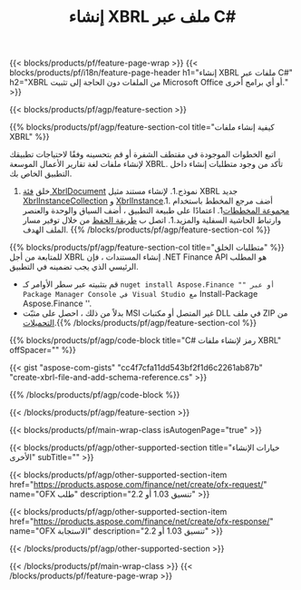 ﻿---
title: إنشاء XBRL ملف عبر C#
description: نموذج التعليمات البرمجية لإنشاء ملف XBRL. استخدم API مثال الكود لإنشاء ملفات الدُفعات XBRL داخل التطبيقات المستندة إلى .NET. 
url: /ar/net/create/xbrl/
family: finance
platformtag: net
feature: create
informat: XBRL
outformat: 
otherformats: 
---
{{< blocks/products/pf/feature-page-wrap >}}
{{< blocks/products/pf/i18n/feature-page-header h1="إنشاء XBRL ملفات عبر C#" h2="XBRL من الملفات دون الحاجة إلى تثبيت Microsoft Office أو أي برامج أخرى." >}}

{{< blocks/products/pf/agp/feature-section >}}

{{% blocks/products/pf/agp/feature-section-col title="كيفية إنشاء ملفات XBRL" %}}

اتبع الخطوات الموجودة في مقتطف الشفرة أو قم بتحسينه وفقًا لاحتياجات تطبيقك لإنشاء ملفات لغة تقارير الأعمال الموسعة XBRL. تأكد من وجود متطلبات إنشاء داخل التطبيق الخاص بك.

1. خلق [فئة XbrlDocument](https://apireference.aspose.com/finance/net/aspose.finance.xbrl/xbrldocument) نموذج.1. لإنشاء مستند مثيل XBRL جديد [XbrlInstanceCollection](https://apireference.aspose.com/finance/net/aspose.finance.xbrl/xbrlinstancecollection) و [XbrlInstance](https://apireference.aspose.com/finance/net/aspose.finance.xbrl/xbrlinstance).1. أضف مرجع المخطط باستخدام [مجموعة المخططات](https://apireference.aspose.com/finance/net/aspose.finance.xbrl/schemarefcollection)1. اعتمادًا على طبيعة التطبيق ، أضف السياق والوحدة والعنصر وارتباط الحاشية السفلية والمزيد.1. اتصل ب [طريقة الحفظ](https://apireference.aspose.com/finance/net/aspose.finance.xbrl.xbrldocument/save/methods/1) من خلال توفير مسار الملف الهدف.
{{% /blocks/products/pf/agp/feature-section-col %}}

{{% blocks/products/pf/agp/feature-section-col title="متطلبات الخلق" %}}
للمتابعة من أجل XBRL إنشاء المستندات ، فإن .NET Finance API هو المطلب الرئيسي الذي يجب تضمينه في التطبيق. 
- قم بتثبيته عبر سطر الأوامر كـ `` nuget install Aspose.Finance "" أو عبر Package Manager Console في Visual Studio مع `` Install-Package Aspose.Finance ''.
- بدلاً من ذلك ، احصل على مثبّت MSI غير المتصل أو مكتبات DLL في ملف ZIP من [التحميلات](https://downloads.aspose.com/finance/net).{{% /blocks/products/pf/agp/feature-section-col %}}

{{% blocks/products/pf/agp/code-block title="C# رمز لإنشاء ملفات XBRL" offSpacer="" %}}

{{< gist "aspose-com-gists" "cc4f7cfa11dd543bf2f1d6c2261ab87b" "create-xbrl-file-and-add-schema-reference.cs" >}}

{{% /blocks/products/pf/agp/code-block %}}

{{< /blocks/products/pf/agp/feature-section >}}

{{< blocks/products/pf/main-wrap-class isAutogenPage="true" >}}

{{< blocks/products/pf/agp/other-supported-section title="خيارات الإنشاء الأخرى" subTitle="" >}}

{{< blocks/products/pf/agp/other-supported-section-item href="https://products.aspose.com/finance/net/create/ofx-request/" name="OFX طلب" description="تنسيق 1.03 أو 2.2" >}}

{{< blocks/products/pf/agp/other-supported-section-item href="https://products.aspose.com/finance/net/create/ofx-response/" name="OFX الاستجابة" description="تنسيق 1.03 أو 2.2" >}}

{{< /blocks/products/pf/agp/other-supported-section >}}

{{< /blocks/products/pf/main-wrap-class >}}
{{< /blocks/products/pf/feature-page-wrap >}}